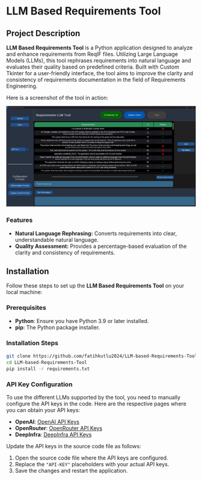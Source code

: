 # LLM Based Requirements Tool

## Project Description

**LLM Based Requirements Tool** is a Python application designed to analyze and enhance requirements from ReqIF files. Utilizing Large Language Models (LLMs), this tool rephrases requirements into natural language and evaluates their quality based on predefined criteria. Built with Custom Tkinter for a user-friendly interface, the tool aims to improve the clarity and consistency of requirements documentation in the field of Requirements Engineering.

Here is a screenshot of the tool in action:

![Screenshot](images/tool-screenshot.jpg)

### Features

- **Natural Language Rephrasing:** Converts requirements into clear, understandable natural language.
- **Quality Assessment:** Provides a percentage-based evaluation of the clarity and consistency of requirements.

## Installation

Follow these steps to set up the **LLM Based Requirements Tool** on your local machine:

### Prerequisites

- **Python**: Ensure you have Python 3.9 or later installed.
- **pip**: The Python package installer.

### Installation Steps

```sh
git clone https://github.com/fatihkutlu2024/LLM-based-Requirements-Tool.git
cd LLM-based-Requirements-Tool
pip install -r requirements.txt
```


### API Key Configuration

To use the different LLMs supported by the tool, you need to manually configure the API keys in the code. Here are the respective pages where you can obtain your API keys:

- **OpenAI**: [OpenAI API Keys](https://platform.openai.com/account/api-keys)
- **OpenRouter**: [OpenRouter API Keys](https://openrouter.ai/docs/api-keys)
- **DeepInfra**: [DeepInfra API Keys](https://deepinfra.com/docs)

Update the API keys in the source code file as follows:

1. Open the source code file where the API keys are configured.
2. Replace the `"API-KEY"` placeholders with your actual API keys.
3. Save the changes and restart the application.